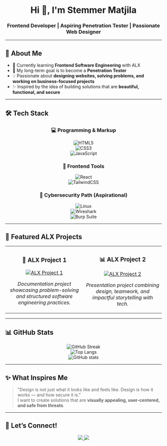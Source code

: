 <!-- Profile Header -->
<h1 align="center">Hi 👋, I'm Stemmer Matjila</h1>
<h3 align="center">Frontend Developer | Aspiring Penetration Tester | Passionate Web Designer</h3>

---

<!-- About Me -->
## 🚀 About Me  
- 🌱 Currently learning **Frontend Software Engineering** with ALX  
- 🎯 My long-term goal is to become a **Penetration Tester**  
- 💡 Passionate about **designing websites, solving problems, and working on business-focused projects**  
- ✨ Inspired by the idea of building solutions that are **beautiful, functional, and secure**  

---

<!-- Skills -->
## 🛠️ Tech Stack  
<div align="center">
  
### 💻 Programming & Markup  
![HTML5](https://img.shields.io/badge/-HTML5-E34F26?style=for-the-badge&logo=html5&logoColor=white)  
![CSS3](https://img.shields.io/badge/-CSS3-1572B6?style=for-the-badge&logo=css3)  
![JavaScript](https://img.shields.io/badge/-JavaScript-F7DF1E?style=for-the-badge&logo=javascript&logoColor=black)  

### 🎨 Frontend Tools  
![React](https://img.shields.io/badge/-React-61DAFB?style=for-the-badge&logo=react&logoColor=black)  
![TailwindCSS](https://img.shields.io/badge/-TailwindCSS-38B2AC?style=for-the-badge&logo=tailwind-css&logoColor=white)  

### 🔐 Cybersecurity Path (Aspirational)  
![Linux](https://img.shields.io/badge/-Linux-FCC624?style=for-the-badge&logo=linux&logoColor=black)  
![Wireshark](https://img.shields.io/badge/-Wireshark-1679A7?style=for-the-badge&logo=wireshark&logoColor=white)  
![Burp Suite](https://img.shields.io/badge/-Burp%20Suite-FF6F00?style=for-the-badge&logo=burp-suite&logoColor=white)  

</div>

---

<!-- Projects -->
## 📂 Featured ALX Projects  

<table>
<tr>
<td width="50%">
<h3 align="center">📘 ALX Project 1</h3>
<div align="center">
<a href="https://docs.google.com/document/d/1sd6ej0ZCKpLbVLYrtXQnWJjTdOKchqMgSkXZvYCWye0/edit?usp=sharing" target="_blank">
<img src="https://img.shields.io/badge/View%20Project-blue?style=for-the-badge&logo=google-docs&logoColor=white" alt="ALX Project 1"/>
</a>
<p><em>Documentation project showcasing problem-solving and structured software engineering practices.</em></p>
</div>
</td>

<td width="50%">
<h3 align="center">📊 ALX Project 2</h3>
<div align="center">
<a href="https://docs.google.com/presentation/d/1bqkAJ2ooT0sciuKSwoIaIYRZ7M26e1zm_qFKznQGs_Y/edit?usp=sharing" target="_blank">
<img src="https://img.shields.io/badge/View%20Presentation-orange?style=for-the-badge&logo=google-slides&logoColor=white" alt="ALX Project 2"/>
</a>
<p><em>Presentation project combining design, teamwork, and impactful storytelling with tech.</em></p>
</div>
</td>
</tr>
</table>

---

<!-- GitHub Stats -->
## 📊 GitHub Stats  
<div align="center">

![GitHub Streak](https://streak-stats.demolab.com?user=stemmer_matjila&theme=tokyonight&hide_border=true)  
![Top Langs](https://github-readme-stats.vercel.app/api/top-langs/?username=stemmer_matjila&layout=compact&theme=tokyonight)  
![GitHub stats](https://github-readme-stats.vercel.app/api?username=stemmer_matjila&show_icons=true&theme=tokyonight)  

</div>

---

<!-- Inspiration -->
## ✨ What Inspires Me  
> "Design is not just what it looks like and feels like. Design is how it works — and how secure it is."  
I want to create solutions that are **visually appealing, user-centered, and safe from threats**.  

---

<!-- Connect -->
## 🤝 Let’s Connect!  
<p align="center">
<a href="https://www.linkedin.com/in/stemmer-matjila-17a794206/" target="_blank">
<img src="https://img.shields.io/badge/-LinkedIn-0A66C2?style=for-the-badge&logo=linkedin&logoColor=white"/>
</a>
<a href="mailto:stemmermatjila3@gmail.com">
<img src="https://img.shields.io/badge/-Email-D14836?style=for-the-badge&logo=gmail&logoColor=white"/>
</a>
</p>
